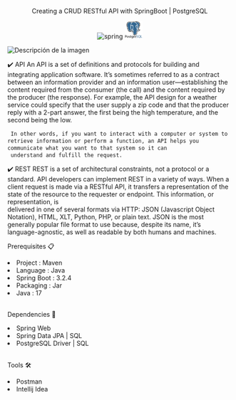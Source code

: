 <p align="center"> Creating a CRUD RESTful API with SpringBoot | PostgreSQL</p>
<p align="center" <a href="https://spring.io/" target="_blank" rel="noreferrer"> <img src="https://www.vectorlogo.zone/logos/springio/springio-icon.svg" alt="spring" width="40" height="40"/> </a> <a href="https://www.postgresql.org" target="_blank" rel="noreferrer"> <img src="https://raw.githubusercontent.com/devicons/devicon/master/icons/postgresql/postgresql-original-wordmark.svg" alt="postgresql" width="40" height="40"/> </a> 
  </p>

  <image src="https://mutesoft.com/spaces/software/wp-content/uploads/sites/7/2022/01/SpringBoot-JPA-PostgreSQL-1024x492.png" alt="Descripción de la imagen">
<p>
  ✔️ API
     An API is a set of definitions and protocols for building and integrating application software. It’s sometimes referred to as a contract between an information provider and an   
     information user—establishing the content required from the consumer (the call) and the content required by the producer (the response). For example, the API design for a weather 
     service could specify that the user supply a zip code and that the producer reply with a 2-part answer, the first being the high temperature, and the second being the low.  

     In other words, if you want to interact with a computer or system to retrieve information or perform a function, an API helps you communicate what you want to that system so it can 
     understand and fulfill the request. 
 ✔️ REST
     REST is a set of architectural constraints, not a protocol or a standard. API developers can implement REST in a variety of ways.
     When a client request is made via a RESTful API, it transfers a representation of the state of the resource to the requester or endpoint. This information, or representation, is   
    delivered in one of several formats via HTTP: JSON (Javascript Object Notation), HTML, XLT, Python, PHP, or plain text. JSON is the most generally popular file format to use because, 
    despite its name, it’s language-agnostic, as well as readable by both humans and machines. 
</p>


Prerequisites 📋
<li>Project : Maven</li>
<li>Language : Java</li>
<li>Spring Boot : 3.2.4</li>
<li>Packaging : Jar</li>
<li>Java : 17</li>
<br>
<p>Dependencies 📌</p>
<li>Spring Web</li>
<li>Spring Data JPA | SQL</li>
<li>PostgreSQL Driver | SQL</li>
<br>
<p>Tools 🛠️</p>
<li>Postman</li>
<li>Intellij Idea</li>


